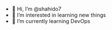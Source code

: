 - 👋 Hi, I’m @shahido7
- 👀 I’m interested in learning new things
- 🌱 I’m currently learning DevOps


<!---
shahido7/shahido7 is a ✨ special ✨ repository because its `README.md` (this file) appears on your GitHub profile.
You can click the Preview link to take a look at your changes.
--->
